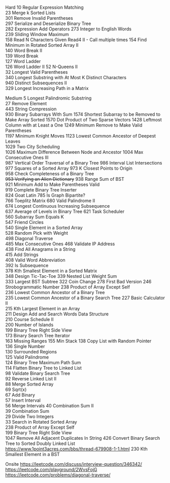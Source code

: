 Hard
10        Regular Expression Matching   
23        Merge k Sorted Lists   
301        Remove Invalid Parentheses  
297        Serialize and Deserialize Binary Tree  
282        Expression Add Operators
273        Integer to English Words   
239        Sliding Window Maximum   
158        Read N Characters Given Read4 II - Call multiple times
154        Find Minimum in Rotated Sorted Array II   
140        Word Break II   
139        Word Break   
127        Word Ladder   
126        Word Ladder II
52        N-Queens II   
32        Longest Valid Parentheses   
340        Longest Substring with At Most K Distinct Characters   
940        Distinct Subsequences II   
329        Longest Increasing Path in a Matrix   

Medium
5        Longest Palindromic Substring   
27        Remove Element   
443        String Compression  
930        Binary Subarrays With Sum
1574        Shortest Subarray to be Removed to Make Array Sorted
1570        Dot Product of Two Sparse Vectors
1428        Leftmost Column with at Least a One
1249        Minimum Remove to Make Valid Parentheses   
1197        Minimum Knight Moves
1123        Lowest Common Ancestor of Deepest Leaves  
1029        Two City Scheduling   
1026        Maximum Difference Between Node and Ancestor
1004        Max Consecutive Ones III  
987        Vertical Order Traversal of a Binary Tree
986        Interval List Intersections
977        Squares of a Sorted Array
973        K Closest Points to Origin   
958        Check Completeness of a Binary Tree  
~~953        Verifying an Alien Dictionary~~
938        Range Sum of BST   
921        Minimum Add to Make Parentheses Valid   
919        Complete Binary Tree Inserter   
824        Goat Latin
785        Is Graph Bipartite?   
766        Toeplitz Matrix
680        Valid Palindrome II   
674        Longest Continuous Increasing Subsequence  
637        Average of Levels in Binary Tree
621        Task Scheduler   
560        Subarray Sum Equals K   
547        Friend Circles   
540        Single Element in a Sorted Array   
528        Random Pick with Weight   
498        Diagonal Traverse   
485        Max Consecutive Ones
468        Validate IP Address   
438        Find All Anagrams in a String   
415        Add Strings   
408        Valid Word Abbreviation   
392        Is Subsequence   
378        Kth Smallest Element in a Sorted Matrix   
348        Design Tic-Tac-Toe
339        Nested List Weight Sum  
333        Largest BST Subtree
322        Coin Change
278        First Bad Version
246        Strobogrammatic Number
238        Product of Array Except Self   
236        Lowest Common Ancestor of a Binary Tree   
235        Lowest Common Ancestor of a Binary Search Tree
227        Basic Calculator II   
215        Kth Largest Element in an Array   
211        Design Add and Search Words Data Structure  
210        Course Schedule II   
200        Number of Islands   
199        Binary Tree Right Side View   
173        Binary Search Tree Iterator   
163        Missing Ranges
155        Min Stack
138        Copy List with Random Pointer   
136        Single Number   
130        Surrounded Regions   
125        Valid Palindrome   
124        Binary Tree Maximum Path Sum   
114        Flatten Binary Tree to Linked List   
98        Validate Binary Search Tree   
92        Reverse Linked List II   
88        Merge Sorted Array   
69        Sqrt(x)   
67        Add Binary   
57        Insert Interval  
56        Merge Intervals
40        Combination Sum II   
39        Combination Sum   
29        Divide Two Integers   
33        Search in Rotated Sorted Array   
238        Product of Array Except Self   
199        Binary Tree Right Side View   
1047        Remove All Adjacent Duplicates In String
426        Convert Binary Search Tree to Sorted Doubly Linked List   
https://www.1point3acres.com/bbs/thread-679908-1-1.html
230        Kth Smallest Element in a BST   


Onsite
https://leetcode.com/discuss/interview-question/346342/
https://leetcode.com/playground/2WvsFojG
https://leetcode.com/problems/diagonal-traverse/
<!--stackedit_data:
eyJoaXN0b3J5IjpbLTE2MjE2OTI5NTAsMjAyMzEwMTIyLDE4NT
M4OTMyNTldfQ==
-->